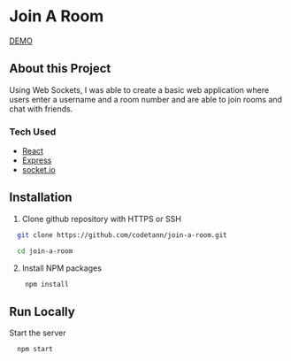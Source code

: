 # Join A Room

[DEMO](https://join-a-room-app.herokuapp.com//)

## About this Project

Using Web Sockets, I was able to create a basic web application where users enter a username and a room number and are able to join rooms and chat with friends.

### Tech Used

- [React](https://reactjs.org/)
- [Express](https://expressjs.com/)
- [socket.io](https://socket.io/)

## Installation

1. Clone github repository with HTTPS or SSH

```bash
  git clone https://github.com/codetann/join-a-room.git

  cd join-a-room
```

2. Install NPM packages

```bash
    npm install
```

## Run Locally

Start the server

```bash
  npm start
```
